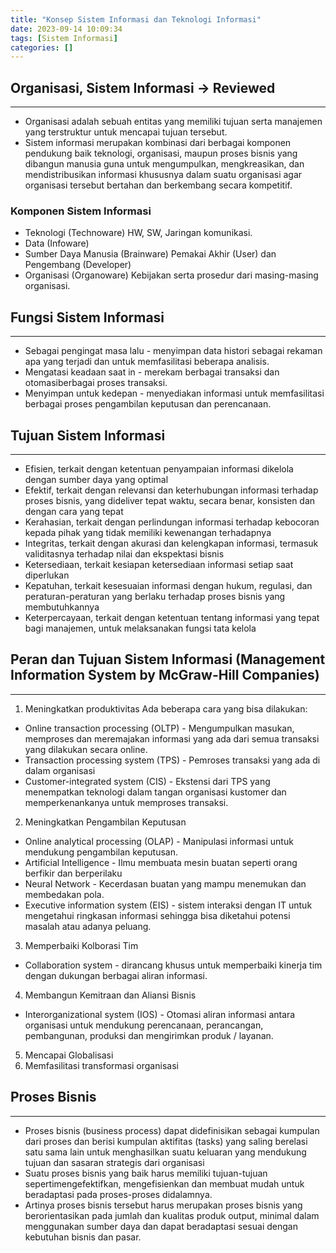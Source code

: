 ```yaml
---
title: "Konsep Sistem Informasi dan Teknologi Informasi"
date: 2023-09-14 10:09:34
tags: [Sistem Informasi]
categories: []
---
```

## Organisasi, Sistem Informasi -> Reviewed 
---
* Organisasi adalah sebuah entitas yang memiliki tujuan serta manajemen yang
    terstruktur untuk mencapai tujuan tersebut.
* Sistem informasi merupakan kombinasi dari berbagai komponen pendukung baik
    teknologi, organisasi, maupun proses bisnis yang dibangun manusia guna
    untuk mengumpulkan, mengkreasikan, dan mendistribusikan informasi khususnya
    dalam suatu organisasi agar organisasi tersebut bertahan dan berkembang
    secara kompetitif.

### Komponen Sistem Informasi
* Teknologi (Technoware)
  HW, SW, Jaringan komunikasi.
* Data (Infoware)
* Sumber Daya Manusia (Brainware)
  Pemakai Akhir (User) dan Pengembang (Developer)
* Organisasi (Organoware)
  Kebijakan serta prosedur dari masing-masing organisasi.

## Fungsi Sistem Informasi
---
* Sebagai pengingat masa lalu - menyimpan data histori sebagai rekaman apa yang
    terjadi dan untuk memfasilitasi beberapa analisis.
* Mengatasi keadaan saat in - merekam berbagai transaksi dan otomasiberbagai
    proses transaksi.
* Menyimpan untuk kedepan - menyediakan informasi untuk memfasilitasi berbagai
    proses pengambilan keputusan dan perencanaan.

## Tujuan Sistem Informasi
---
* Efisien, terkait dengan ketentuan penyampaian informasi dikelola dengan sumber daya yang optimal
* Efektif, terkait dengan relevansi dan keterhubungan informasi terhadap proses bisnis, yang dideliver tepat waktu, secara benar, konsisten dan dengan cara yang tepat
* Kerahasian, terkait dengan perlindungan informasi terhadap kebocoran kepada pihak yang tidak memiliki kewenangan terhadapnya
* Integritas, terkait dengan akurasi dan kelengkapan informasi, termasuk validitasnya terhadap nilai dan ekspektasi bisnis
* Ketersediaan, terkait kesiapan ketersediaan informasi setiap saat diperlukan
* Kepatuhan, terkait kesesuaian informasi dengan hukum, regulasi, dan peraturan-peraturan yang berlaku terhadap proses bisnis yang membutuhkannya
* Keterpercayaan, terkait dengan ketentuan tentang informasi yang tepat bagi manajemen, untuk melaksanakan fungsi tata kelola

## Peran dan Tujuan Sistem Informasi (Management Information System by McGraw-Hill Companies)
---
1. Meningkatkan produktivitas
Ada beberapa cara yang bisa dilakukan: 
* Online transaction processing (OLTP) - Mengumpulkan masukan, memproses dan meremajakan informasi yang ada dari semua transaksi yang dilakukan secara online.
* Transaction processing system (TPS) - Pemroses transaksi yang ada di dalam organisasi
* Customer-integrated system (CIS) - Ekstensi dari TPS yang menempatkan teknologi dalam tangan organisasi kustomer dan memperkenankanya untuk memproses transaksi.

2. Meningkatkan Pengambilan Keputusan
* Online analytical processing (OLAP) - Manipulasi informasi untuk mendukung
    pengambilan keputusan.
* Artificial Intelligence - Ilmu membuata mesin buatan seperti orang berfikir
    dan berperilaku
* Neural Network - Kecerdasan buatan yang mampu menemukan dan membedakan pola.
* Executive information system (EIS) - sistem interaksi dengan IT untuk
    mengetahui ringkasan informasi sehingga bisa diketahui potensi masalah atau
    adanya peluang.

3.  Memperbaiki Kolborasi Tim
* Collaboration system - dirancang khusus untuk memperbaiki kinerja tim dengan
    dukungan berbagai aliran informasi.

4. Membangun Kemitraan dan Aliansi Bisnis
* Interorganizational system (IOS) - Otomasi aliran informasi antara organisasi
    untuk mendukung perencanaan, perancangan, pembangunan, produksi dan
    mengirimkan produk / layanan.

5. Mencapai Globalisasi
6. Memfasilitasi transformasi organisasi

## Proses Bisnis 
---
* Proses bisnis (business process) dapat didefinisikan sebagai kumpulan dari proses dan berisi kumpulan aktifitas (tasks) yang saling berelasi satu sama lain untuk menghasilkan suatu keluaran yang mendukung tujuan dan sasaran strategis dari organisasi
* Suatu proses bisnis yang baik harus memiliki tujuan-tujuan sepertimengefektifkan, mengefisienkan dan membuat mudah untuk beradaptasi pada proses-proses didalamnya.
* Artinya proses bisnis tersebut harus merupakan proses bisnis yang berorientasikan pada jumlah dan kualitas produk output, minimal dalam menggunakan sumber daya dan dapat beradaptasi sesuai dengan kebutuhan bisnis dan pasar.
